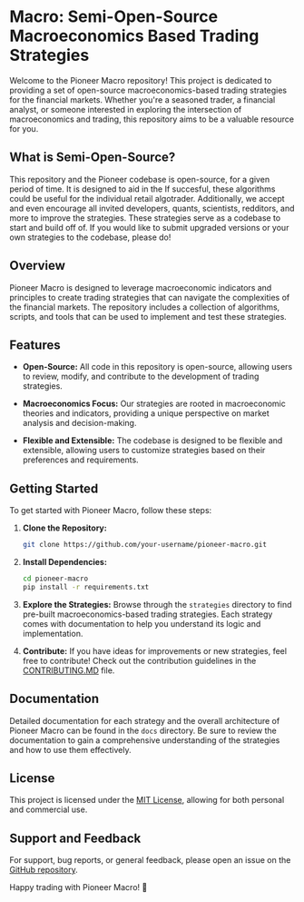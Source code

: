 # Macro: Semi-Open-Source Macroeconomics Based Trading Strategies

Welcome to the Pioneer Macro repository! This project is dedicated to providing a set of open-source macroeconomics-based trading strategies for the financial markets. Whether you're a seasoned trader, a financial analyst, or someone interested in exploring the intersection of macroeconomics and trading, this repository aims to be a valuable resource for you.

## What is Semi-Open-Source?

This repository and the Pioneer codebase is open-source, for a given period of time. It is designed to aid in the  If succesful, these algorithms could be useful for the individual retail algotrader. Additionally, we accept and even encourage all invited developers, quants, scientists, redditors, and more to improve the strategies. These strategies serve as a codebase to start and build off of. If you would like to submit upgraded versions or your own strategies to the codebase, please do!

## Overview

Pioneer Macro is designed to leverage macroeconomic indicators and principles to create trading strategies that can navigate the complexities of the financial markets. The repository includes a collection of algorithms, scripts, and tools that can be used to implement and test these strategies.

## Features

- **Open-Source:** All code in this repository is open-source, allowing users to review, modify, and contribute to the development of trading strategies.
  
- **Macroeconomics Focus:** Our strategies are rooted in macroeconomic theories and indicators, providing a unique perspective on market analysis and decision-making.

- **Flexible and Extensible:** The codebase is designed to be flexible and extensible, allowing users to customize strategies based on their preferences and requirements.

## Getting Started

To get started with Pioneer Macro, follow these steps:

1. **Clone the Repository:**
   ```bash
   git clone https://github.com/your-username/pioneer-macro.git
   ```

2. **Install Dependencies:**
   ```bash
   cd pioneer-macro
   pip install -r requirements.txt
   ```

3. **Explore the Strategies:**
   Browse through the `strategies` directory to find pre-built macroeconomics-based trading strategies. Each strategy comes with documentation to help you understand its logic and implementation.

4. **Contribute:**
   If you have ideas for improvements or new strategies, feel free to contribute! Check out the contribution guidelines in the [CONTRIBUTING.MD](CONTRIBUTING.md) file.

## Documentation

Detailed documentation for each strategy and the overall architecture of Pioneer Macro can be found in the `docs` directory. Be sure to review the documentation to gain a comprehensive understanding of the strategies and how to use them effectively.

## License

This project is licensed under the [MIT License](LICENSE), allowing for both personal and commercial use.

## Support and Feedback

For support, bug reports, or general feedback, please open an issue on the [GitHub repository](https://github.com/your-username/pioneer-macro/issues).

Happy trading with Pioneer Macro! 🚀

